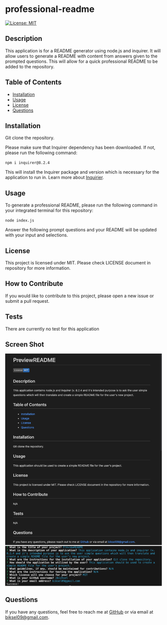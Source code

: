 # professional-readme
  [![License: MIT](https://img.shields.io/badge/License-MIT-blue.svg)](https://opensource.org/licenses/MIT)

  ## Description

This application is for a README generator using node.js and inquirer. It will allow users to generate a README with content from answers given to the prompted questions. This will allow for a quick professional README to be added to the repository.

  ## Table of Contents
  - [Installation](#installation)
  - [Usage](#usage)
  - [License](#license)
  - [Questions](#questions)

  ## Installation

Git clone the repository.

Please make sure that Inquirer dependency has been downloaded. If not, please run the following command:

`npm i inquirer@8.2.4`

This will install the Inquirer package and version which is necessary for the application to run in. Learn more about [Inquirier](https://www.npmjs.com/package/inquirer).

  ## Usage

To generate a professional README, please run the following command in your integrated terminal for this repository:

`node index.js`

Answer the following prompt questions and your README will be updated with your input and selections.

  ## License

This project is licensed under MIT. Please check LICENSE document in repository for more information.

  ## How to Contribute

If you would like to contribute to this project, please open a new issue or submit a pull request.

  ## Tests

There are currently no test for this application

  ## Screen Shot

![Screen Shot](./assets/README.png)
![Terminal](./assets/questionsreadme.png)

  ## Questions

  If you have any questions, feel free to reach me at [GitHub](https://github.com/zbichsel) or via email at [biksel09@gmail.com](biksel09@gmail.com).